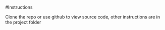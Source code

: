 #Instructions 

Clone the repo or use github to view source code, other instructions are in the project folder 
